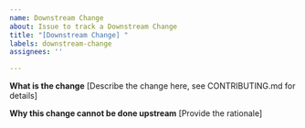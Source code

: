 ```yaml
---
name: Downstream Change
about: Issue to track a Downstream Change
title: "[Downstream Change] "
labels: downstream-change
assignees: ''

---
```


**What is the change**
[Describe the change here, see CONTRIBUTING.md for details]

**Why this change cannot be done upstream**
[Provide the rationale]
